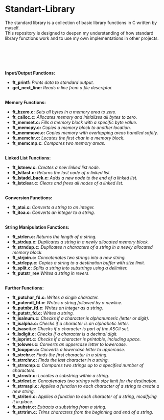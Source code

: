 # Standart-Library
The standard library is a collection of basic library functions in C written by myself.<br />
This repository is designed to deepen my understanding of how standard library functions work and to use my own implementations in other projects.

<br/><br/>
<br/><br/>

**Input/Output Functions:**
- **ft_printf:**        _Prints data to standard output._
- **get_next_line:**    _Reads a line from a file descriptor._
<br/><br/>

**Memory Functions:**
- **ft_bzero.c:**       _Sets all bytes in a memory area to zero._
- **ft_calloc.c:**      _Allocates memory and initializes all bytes to zero._
- **ft_memset.c:**      _Fills a memory block with a specific byte value._
- **ft_memcpy.c:**      _Copies a memory block to another location._
- **ft_memmove.c:**     _Copies memory with overlapping areas handled safely._
- **ft_memchr.c:**      _Locates the first char in a memory block._
- **ft_memcmp.c:**      _Compares two memory areas._
<br/><br/>

**Linked List Functions:**
- **ft_lstnew.c:**      _Creates a new linked list node._
- **ft_lstlast.c:**     _Returns the last node of a linked list._
- **ft_lstadd_back.c:** _Adds a new node to the end of a linked list._
- **ft_lstclear.c:**    _Clears and frees all nodes of a linked list._
<br/><br/>

**Conversion Functions:**
- **ft_atoi.c:**        _Converts a string to an integer._
- **ft_itoa.c:**        _Converts an integer to a string._
<br/><br/>

**String Manipulation Functions:**
- **ft_strlen.c:**      _Returns the length of a string._
- **ft_strdup.c:**      _Duplicates a string in a newly allocated memory block._
- **ft_strndup.c:**     _Duplicates n characters of a string in a newly allocated memory block._
- **ft_strjoin.c:**     _Concatenates two strings into a new string._
- **ft_strlcpy.c:**     _Copies a string to a destination buffer with size limit._
- **ft_split.c:**       _Splits a string into substrings using a delimiter._
- **ft_putstr_rev**     _Writes a string in revers._
<br/><br/>

**Further Functions:**
- **ft_putchar_fd.c:**  _Writes a single character._
- **ft_putendl_fd.c:**  _Writes a string followed by a newline._
- **ft_putnbr_fd.c:**   _Writes an integer as a string._
- **ft_putstr_fd.c:**   _Writes a string._
- **ft_isalnum.c:**     _Checks if a character is alphanumeric (letter or digit)._
- **ft_isalpha.c:**     _Checks if a character is an alphabetic letter._
- **ft_isascii.c:**     _Checks if a character is part of the ASCII set._
- **ft_isdigit.c:**     _Checks if a character is a decimal digit._
- **ft_isprint.c:**     _Checks if a character is printable, including space._
- **ft_tolower.c:**     _Converts an uppercase letter to lowercase._
- **ft_toupper.c:**     _Converts a lowercase letter to uppercase._
- **ft_strchr.c:**      _Finds the first character in a string._
- **ft_strrchr.c:**     _Finds the last character in a string._
- **ft_strncmp.c:**     _Compares two strings up to a specified number of characters._
- **ft_strnstr.c:**     _Locates a substring within a string._
- **ft_strlcat.c:**     _Concatenates two strings with size limit for the destination._
- **ft_strmapi.c:**     _Applies a function to each character of a string to create a new string._
- **ft_striteri.c:**    _Applies a function to each character of a string, modifying it in place._
- **ft_substr.c:**      _Extracts a substring from a string._
- **ft_strtrim.c:**     _Trims characters from the beginning and end of a string._
      
